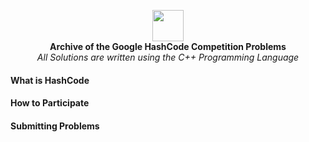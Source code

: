 <p align = "center">
  <img align="center" height = "50px" src = "https://miro.medium.com/max/1400/0*cZF_LrrlByeBg80d.jpg"> </br>
  <b> Archive of the Google HashCode Competition Problems </b> </br>
  <i> All Solutions are written using the C++ Programming Language </i>

#### What is HashCode
#### How to Participate
#### Submitting Problems

</p>

